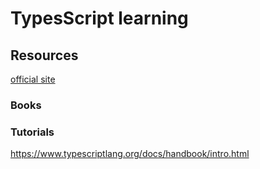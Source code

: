 # TypesScript learning

## Resources

[official site](https://www.typescriptlang.org/)

### Books

### Tutorials

<https://www.typescriptlang.org/docs/handbook/intro.html>
